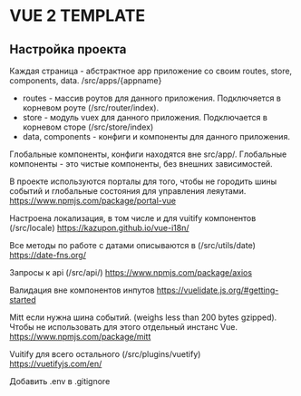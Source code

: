 # VUE 2 TEMPLATE

## Настройка проекта

Каждая страница - абстрактное app приложение со своим routes, store, components, data. 
/src/apps/{appname}
- routes - массив роутов для данного приложения. Подключяется в корневом роуте (/src/router/index).
- store - модуль vuex для данного приложения. Подключается в корневом сторе (/src/store/index)
- data, components - конфиги и компоненты для данного приложения. 

Глобальные компоненты, конфиги находятся вне src/app/. 
Глобальные компоненты - это чистые компоненты, без внешних зависимостей.


В проекте используются порталы для того, чтобы не городить шины событий и глобальные состояния для управления леяутами.
https://www.npmjs.com/package/portal-vue

Настроена локализация, в том числе и для vuitify компонентов (/src/locale)
https://kazupon.github.io/vue-i18n/

Все методы по работе с датами описываются в (/src/utils/date)
https://date-fns.org/

Запросы к api (/src/api/)
https://www.npmjs.com/package/axios

Валидация вне компонентов инпутов
https://vuelidate.js.org/#getting-started

Mitt если нужна шина событий. (weighs less than 200 bytes gzipped).
Чтобы не использовать для этого отдельный инстанс Vue. 
https://www.npmjs.com/package/mitt

Vuitify для всего остального (/src/plugins/vuetify)
https://vuetifyjs.com/en/

Добавить .env в .gitignore
